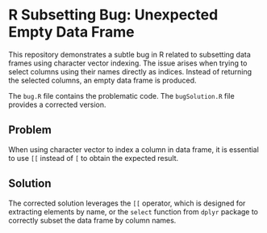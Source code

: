 # R Subsetting Bug: Unexpected Empty Data Frame

This repository demonstrates a subtle bug in R related to subsetting data frames using character vector indexing.  The issue arises when trying to select columns using their names directly as indices.  Instead of returning the selected columns, an empty data frame is produced. 

The `bug.R` file contains the problematic code.  The `bugSolution.R` file provides a corrected version.

## Problem
When using character vector to index a column in data frame, it is essential to use `[[` instead of `[` to obtain the expected result.

## Solution
The corrected solution leverages the `[[` operator, which is designed for extracting elements by name, or the `select` function from `dplyr` package to correctly subset the data frame by column names.